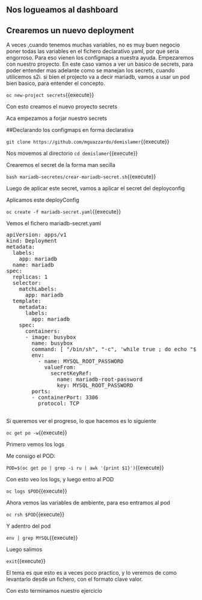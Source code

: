 ## Nos logueamos al dashboard 

## Crearemos un nuevo deployment

A veces ,cuando tenemos muchas variables, no es muy buen negocio poner todas las variables en el
fichero declarativo yaml, por que seria engorroso.
Para eso vienen los configmaps a nuestra ayuda.
Empezaremos con nuestro proyecto.
En este caso vamos a ver un basico de secrets, para poder entender mas adelante como se manejan los secrets, cuando utilicemos s2i.
si bien el projecto va a decir mariadb, vamos a usar un pod bien basico, para entender el concepto.

``oc new-project secrets``{{execute}}

Con esto creamos el nuevo proyecto secrets


Aca empezamos a forjar nuestro secrets

##Declarando los configmaps en forma declarativa


``git clone https://github.com/mguazzardo/demislamer``{{execute}}

Nos movemos al directorio
``cd demislamer``{{execute}}


Crearemos el secret de la forma man secilla

``bash mariadb-secretes/crear-mariadb-secret.sh``{{execute}}

Luego de aplicar este secret, vamos a aplicar el secret del deployconfig

Aplicamos este deployConfig

``oc create -f mariadb-secret.yaml``{{execute}}

Vemos el fichero mariadb-secret.yaml

<pre class="file" data-filename="mariadb-secret.yaml" data-target="replace">
apiVersion: apps/v1
kind: Deployment
metadata:
  labels:
    app: mariadb
  name: mariadb
spec:
  replicas: 1
  selector:
    matchLabels:
      app: mariadb
  template:
    metadata:
      labels:
        app: mariadb
    spec:
      containers:
      - image: busybox 
        name: busybox
        command: [ "/bin/sh", "-c", 'while true ; do echo "$MYSQL_ROOT_PASSWORD"; sleep 1; done;' ]
        env:
          - name: MYSQL_ROOT_PASSWORD
            valueFrom:
              secretKeyRef:
                name: mariadb-root-password
                key: MYSQL_ROOT_PASSWORD 
        ports:
        - containerPort: 3306
          protocol: TCP

</pre>



Si queremos ver el progreso, lo que hacemos es lo siguiente

``oc get po -w``{{execute}}

Primero vemos los logs 

Me consigo el POD:

``POD=$(oc get po | grep -i ru | awk '{print $1}')``{{execute}}

Con esto veo los logs, y luego entro al POD

``oc logs $POD``{{execute}}

Ahora vemos las variables de ambiente, para eso entramos al pod

``oc rsh $POD``{{execute}}

Y adentro del pod

``env | grep MYSQL``{{execute}}

Luego salimos

``exit``{{execute}}

El tema es que esto es a veces poco practico, y lo veremos de como levantarlo desde un fichero, con el formato clave valor.

Con esto terminamos nuestro ejercicio
